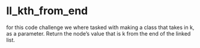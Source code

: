# ll_kth_from_end
for this code challenge we where tasked with making a class that takes in k, as a parameter. Return the node’s value that is k from the end of the linked list.